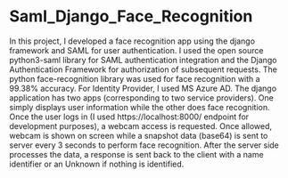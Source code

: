 # Saml_Django_Face_Recognition
In this project, I developed a face recognition app using the django framework and SAML for user authentication. I used the open source python3-saml library for SAML authentication integration and the Django Authentication Framework for authorization of subsequent requests. The python face-recognition library was used for face recognition with a 99.38% accuracy. For Identity Provider, I used MS Azure AD. The django application has two apps (corresponding to two service providers). One simply displays user information while the other does face recognition.
Once the user logs in (I used https://localhost:8000/ endpoint for development purposes), a webcam access is requested. Once allowed, webcam is shown on screen while a snapshot data (base64) is sent to server every 3 seconds to perform face recognition. After the server side processes the data, a response is sent back to the client with a name identifier or an Unknown if nothing is identified.
